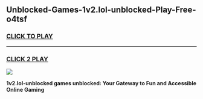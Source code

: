 
## Unblocked-Games-1v2.lol-unblocked-Play-Free-o4tsf
<h3>
<a href="https://premium76.site?title=1v2.lol-unblocked&ref=10A">CLICK TO PLAY</a></h3>
<hr>

<h3>
<a href="https://premium76.site?title=1v2.lol-unblocked&ref=10A">CLICK 2 PLAY</a>
  
</h3>

<a href="https://premium76.site?title=1v2.lol-unblocked&ref=10A"><img src="https://clearcache.store/games.png"></a>


**1v2.lol-unblocked games unblocked: Your Gateway to Fun and Accessible Online Gaming**
